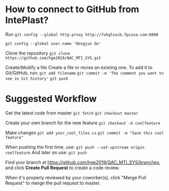 # How to connect to GitHub from IntePlast?
Run
`git config --global http.proxy http://fuhqlxscb.fpcusa.com:8880`

`git config --global user.name 'Hongjun Ge'`

Clone the repository
`git clone https://github.com/hge2019/QAC_MTI_SYS.git`

Create/Modify a file
Create a file or revise an existing one. To add it to Git/GitHub, run:
`git add filename`
`git commit -m 'The comment you want to see in Git history'`
`git push`


# Suggested Workflow
Get the latest code from master
`git fetch`
`git checkout master`

Create your own branch for the new feature
`git checkout -b coolfeature`

Make changes
`git add your_cool_files.cs`
`git commit -m "Save this cool feature"`

When pushing the first time, use:
`git push --set-upstream origin coolfeature`
And later on use:
`git push`

Find your branch at https://github.com/hge2019/QAC_MTI_SYS/branches, and click **Create Pull Request** to create a code review. 

When it's properly reviewed by your coworker(s), click "Merge Pull Request" to merge the pull request to master.